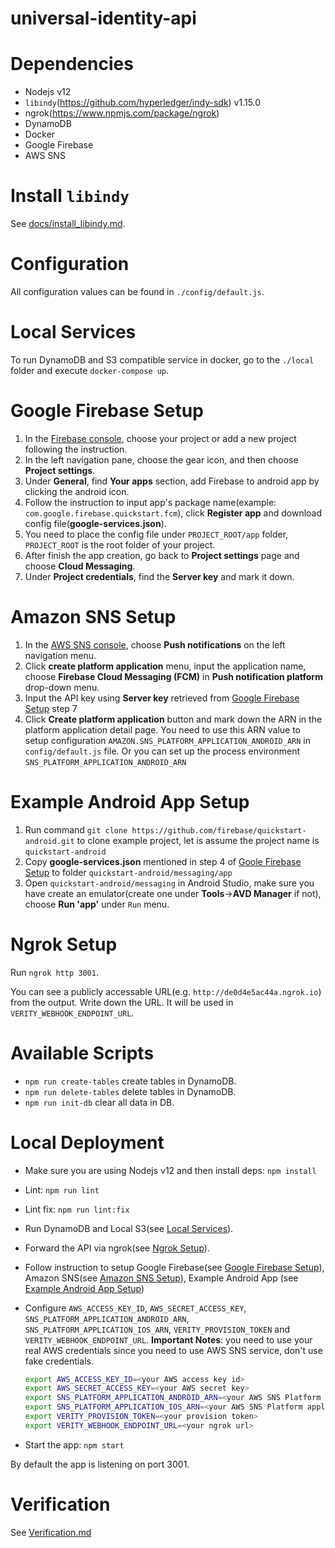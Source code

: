 universal-identity-api
===

# Dependencies

- Nodejs v12
- `libindy`(https://github.com/hyperledger/indy-sdk) v1.15.0
- ngrok(https://www.npmjs.com/package/ngrok)
- DynamoDB
- Docker
- Google Firebase
- AWS SNS

# Install `libindy`
See [docs/install_libindy.md](./docs/install_libindy.md).

# Configuration
All configuration values can be found in `./config/default.js`.

# Local Services
To run DynamoDB and S3 compatible service in docker, go to the `./local` folder and execute `docker-compose up`.

# Google Firebase Setup
1. In the [Firebase console](https://console.firebase.google.com/), choose your project or add a new project following the instruction.
2. In the left navigation pane, choose the gear icon, and then choose **Project settings**.
3. Under **General**, find **Your apps** section, add Firebase to android app by clicking the android icon.
4. Follow the instruction to input app's package name(example: `com.google.firebase.quickstart.fcm`), click **Register app** and download config file(**google-services.json**).
5. You need to place the config file under `PROJECT_ROOT/app` folder, `PROJECT_ROOT` is the root folder of your project.
6. After finish the app creation, go back to **Project settings** page and choose **Cloud Messaging**.
7. Under **Project credentials**, find the **Server key** and mark it down.

# Amazon SNS Setup
1. In the [AWS SNS console](https://console.aws.amazon.com/sns), choose **Push notifications** on the left navigation menu.
2. Click **create platform application** menu, input the application name, choose **Firebase Cloud Messaging (FCM)** in **Push notification platform** drop-down menu.
3. Input the API key using **Server key** retrieved from [Google Firebase Setup](#google-firebase-setup) step 7
4. Click **Create platform application** button and mark down the ARN in the platform application detail page. You need to use this ARN value to setup configuration `AMAZON.SNS_PLATFORM_APPLICATION_ANDROID_ARN` in `config/default.js` file. Or you can set up the process environment `SNS_PLATFORM_APPLICATION_ANDROID_ARN`

# Example Android App Setup
1. Run command `git clone https://github.com/firebase/quickstart-android.git` to clone example project, let is assume the project name is `quickstart-android`
2. Copy **google-services.json** mentioned in step 4 of [Goole Firebase Setup](#google-firebase-setup) to folder `quickstart-android/messaging/app`
3. Open `quickstart-android/messaging` in Android Studio, make sure you have create an emulator(create one under **Tools**->**AVD Manager** if not), choose **Run 'app'** under `Run` menu.

# Ngrok Setup
Run `ngrok http 3001`.

You can see a publicly accessable URL(e.g. `http://de0d4e5ac44a.ngrok.io`) from the output.
Write down the URL. It will be used in `VERITY_WEBHOOK_ENDPOINT_URL`.

# Available Scripts
- `npm run create-tables` create tables in DynamoDB.
- `npm run delete-tables` delete tables in DynamoDB.
- `npm run init-db` clear all data in DB.

# Local Deployment
- Make sure you are using Nodejs v12 and then install deps: `npm install`
- Lint: `npm run lint`
- Lint fix: `npm run lint:fix`
- Run DynamoDB and Local S3(see [Local Services](#local-services)).
- Forward the API via ngrok(see [Ngrok Setup](#ngrok-setup)).
- Follow instruction to setup Google Firebase(see [Google Firebase Setup](#google-firebase-setup)), Amazon SNS(see [Amazon SNS Setup](#amazon-sns-setup)), Example Android App (see [Example Android App Setup](#example-android-app-setup))
- Configure `AWS_ACCESS_KEY_ID`, `AWS_SECRET_ACCESS_KEY`, `SNS_PLATFORM_APPLICATION_ANDROID_ARN`, `SNS_PLATFORM_APPLICATION_IOS_ARN`, `VERITY_PROVISION_TOKEN` and `VERITY_WEBHOOK_ENDPOINT_URL`. **Important Notes**: you need to use your real AWS credentials since you need to use AWS SNS service, don't use fake credentials.

  ``` bash
  export AWS_ACCESS_KEY_ID=<your AWS access key id>
  export AWS_SECRET_ACCESS_KEY=<your AWS secret key>
  export SNS_PLATFORM_APPLICATION_ANDROID_ARN=<your AWS SNS Platform application Android ARN>
  export SNS_PLATFORM_APPLICATION_IOS_ARN=<your AWS SNS Platform application IOS ARN>
  export VERITY_PROVISION_TOKEN=<your provision token>
  export VERITY_WEBHOOK_ENDPOINT_URL=<your ngrok url>
  ```

- Start the app: `npm start`

By default the app is listening on port 3001.

# Verification
See [Verification.md](./Verification.md)
